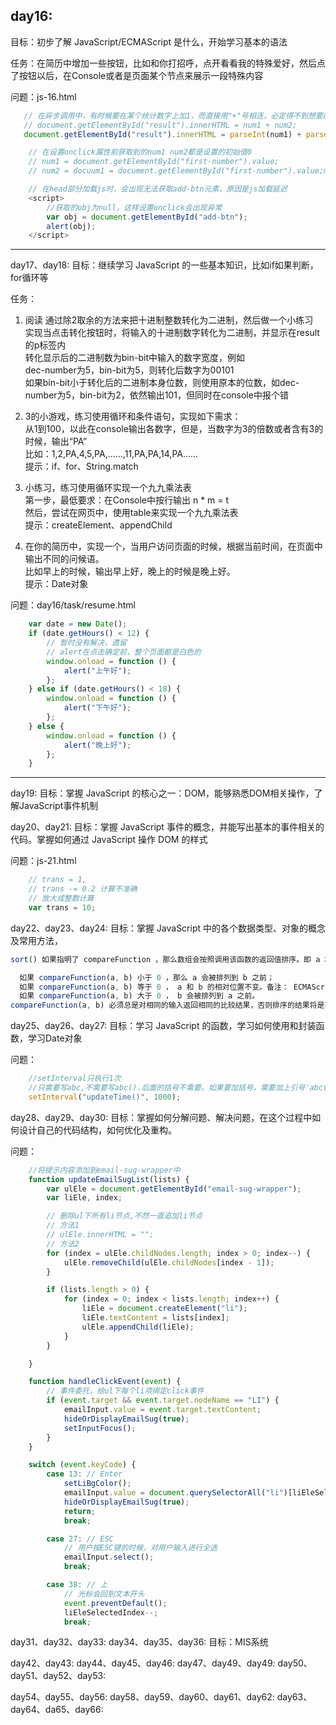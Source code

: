 
## day16:
目标：初步了解 JavaScript/ECMAScript 是什么，开始学习基本的语法

任务：在简历中增加一些按钮，比如和你打招呼，点开看看我的特殊爱好，然后点了按钮以后，在Console或者是页面某个节点来展示一段特殊内容

问题：js-16.html
 ``` js
    // 在异步调用中，有时候要在某个统计数字上加1，而直接用"+"号相连，必定得不到想要的结果，因为默认是两个字符串相连。
    // document.getElementById("result").innerHTML = num1 + num2;
    document.getElementById("result").innerHTML = parseInt(num1) + parseInt(num2);
```

``` js
    // 在设置onclick属性前获取到的num1 num2都是设置的初始值0
    // num1 = document.getElementById("first-number").value;
    // num2 = docuum1 = document.getElementById("first-number").value;ment.getElementById("second-number").value;
```

``` js
    // 在head部分加载js时，会出现无法获取add-btn元素，原因是js加载延迟
    <script>
        //获取的obj为null，这样设置onclick会出现异常
        var obj = document.getElementById("add-btn");
        alert(obj);
    </script>
```

***


day17、day18:
目标：继续学习 JavaScript 的一些基本知识，比如if如果判断，for循环等

任务：
1. 阅读 通过除2取余的方法来把十进制整数转化为二进制，然后做一个小练习
<br>实现当点击转化按钮时，将输入的十进制数字转化为二进制，并显示在result的p标签内
<br>转化显示后的二进制数为bin-bit中输入的数字宽度，例如
<br>dec-number为5，bin-bit为5，则转化后数字为00101
<br>如果bin-bit小于转化后的二进制本身位数，则使用原本的位数，如dec-number为5，bin-bit为2，依然输出101，但同时在console中报个错

2. 3的小游戏，练习使用循环和条件语句，实现如下需求：
<br>从1到100，以此在console输出各数字，但是，当数字为3的倍数或者含有3的时候，输出“PA”
<br>比如：1,2,PA,4,5,PA,……,11,PA,PA,14,PA……
<br>提示：if、for、String.match

3. 小练习，练习使用循环实现一个九九乘法表
<br>第一步，最低要求：在Console中按行输出 n * m = t
<br>然后，尝试在网页中，使用table来实现一个九九乘法表
<br>提示：createElement、appendChild

4. 在你的简历中，实现一个，当用户访问页面的时候，根据当前时间，在页面中输出不同的问候语。
<br>比如早上的时候，输出早上好，晚上的时候是晚上好。
<br>提示：Date对象

问题：day16/task/resume.html
``` js
    var date = new Date();
    if (date.getHours() < 12) {
        // 暂时没有解决，遗留
        // alert在点击确定前，整个页面都是白色的
        window.onload = function () {
            alert("上午好");
        };
    } else if (date.getHours() < 18) {
        window.onload = function () {
            alert("下午好");
        };
    } else {
        window.onload = function () {
            alert("晚上好");
        };
    }
```

***

day19:
目标：掌握 JavaScript 的核心之一：DOM，能够熟悉DOM相关操作，了解JavaScript事件机制


day20、day21:
目标：掌握 JavaScript 事件的概念，并能写出基本的事件相关的代码。掌握如何通过 JavaScript 操作 DOM 的样式

问题：js-21.html
```js
    // trans = 1,
    // trans -= 0.2 计算不准确
    // 放大成整数计算
    var trans = 10;
```

day22、day23、day24:
目标：掌握 JavaScript 中的各个数据类型、对象的概念及常用方法，

```js
sort() 如果指明了 compareFunction ，那么数组会按照调用该函数的返回值排序。即 a 和 b 是两个将要被比较的元素：

  如果 compareFunction(a, b) 小于 0 ，那么 a 会被排列到 b 之前；
  如果 compareFunction(a, b) 等于 0 ， a 和 b 的相对位置不变。备注： ECMAScript 标准并不保证这一行为，而且也不是所有浏览器都会遵守（例如 Mozilla 在 2003 年之前的版本）；
  如果 compareFunction(a, b) 大于 0 ， b 会被排列到 a 之前。
compareFunction(a, b) 必须总是对相同的输入返回相同的比较结果，否则排序的结果将是不确定的。
```

day25、day26、day27:
目标：学习 JavaScript 的函数，学习如何使用和封装函数，学习Date对象

问题：
```js
    //setInterval只执行1次
    //只需要写abc,不需要写abc().后面的括号不需要。如果要加括号，需要加上引号'abc()'
    setInterval("updateTime()", 1000);
```

day28、day29、day30:
目标：掌握如何分解问题、解决问题，在这个过程中如何设计自己的代码结构，如何优化及重构。

问题：
```js
    //将提示内容添加到email-sug-wrapper中
    function updateEmailSugList(lists) {
        var ulEle = document.getElementById("email-sug-wrapper");
        var liEle, index;

        // 删除ul下所有li节点,不然一直追加li节点
        // 方法1
        // ulEle.innerHTML = "";
        // 方法2    
        for (index = ulEle.childNodes.length; index > 0; index--) {
            ulEle.removeChild(ulEle.childNodes[index - 1]);
        }

        if (lists.length > 0) {
            for (index = 0; index < lists.length; index++) {
                liEle = document.createElement("li");
                liEle.textContent = lists[index];
                ulEle.appendChild(liEle);
            }
        }

    }
```

``` js
    function handleClickEvent(event) {
        // 事件委托，给ul下每个li项绑定click事件
        if (event.target && event.target.nodeName == "LI") {
            emailInput.value = event.target.textContent;
            hideOrDisplayEmailSug(true);
            setInputFocus();
        }
    }
```

``` js
    switch (event.keyCode) {
        case 13: // Enter
            setLiBgColor();
            emailInput.value = document.querySelectorAll("li")[liEleSelectedIndex].textContent;
            hideOrDisplayEmailSug(true);
            return;
            break;

        case 27: // ESC
            // 用户按ESC键的时候，对用户输入进行全选
            emailInput.select();
            break;

        case 38: // 上
            // 光标会回到文本开头
            event.preventDefault();
            liEleSelectedIndex--;
            break;
```


day31、day32、day33:
day34、day35、day36:
    目标：MIS系统


day42、day43:
day44、day45、day46:
day47、day49、day49:
day50、day51、day52、day53:


day54、day55、day56:
day58、day59、day60、day61、day62:
day63、day64、da65、day66:
